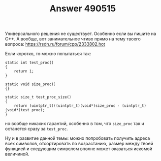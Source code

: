 ﻿---
title: "Answer 490515"
se.owner.user_id: 189892
se.owner.display_name: "Monah Tuk"
se.owner.link: "https://ru.stackoverflow.com/users/189892/monah-tuk"
se.answer_id: 490515
se.question_id: 490470
se.post_type: answer
se.score: 2
se.is_accepted: False
---
<p>Универсального решения не существует. Особенно если вы пишите на C++. А вообще, вот занимательное чтиво прямо на тему твоего вопроса: <a href="https://rsdn.ru/forum/cpp/2333802.hot" rel="nofollow">https://rsdn.ru/forum/cpp/2333802.hot</a></p>

<p>Если коротко, то можно попытаться так:</p>

<pre><code>static int test_proc()
{
    return 1;
}

static void size_proc()
{}

static size_t test_proc_size()
{
    return (uintptr_t)((uintptr_t)(void*)size_proc - (uintptr_t)(void*)test_proc);
}
</code></pre>

<p>но вообще никаких гарантий, особенно в том, что <code>size_proc</code> так и останется сразу за <code>test_proc</code>.</p>

<p>Ну и в развитие данной темы: можно попробовать получить адреса всех символов, отсортировать по возрастанию, размер между твоей функцией и следующим символом вполне может оказаться искомой величиной.</p>
